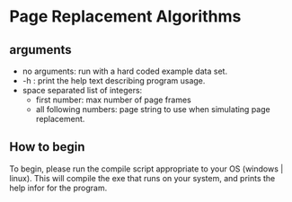 # Page Replacement Algorithms

## arguments 
- no arguments: run with a hard coded example data set.
- -h : print the help text describing program usage. 
- space separated list of integers:
    - first number: max number of page frames
    - all following numbers: page string to use when simulating page replacement. 


## How to begin
To begin, please run the compile script appropriate to your OS (windows | linux). This will compile the exe that runs on your system, and prints the help infor for the program. 